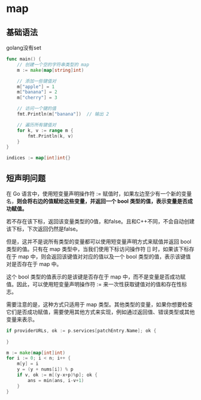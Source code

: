 # map

## 基础语法
golang没有set
```go
func main() {
    // 创建一个空的字符串类型的 map
    m := make(map[string]int)

    // 添加一些键值对
    m["apple"] = 1
    m["banana"] = 2
    m["cherry"] = 3

    // 访问一个键的值
    fmt.Println(m["banana"])  // 输出 2

    // 遍历所有键值对
    for k, v := range m {
        fmt.Println(k, v)
    }
}
```

```Go
indices := map[int]int{}
```

## 短声明问题
在 Go 语言中，使用短变量声明操作符 := 赋值时，如果左边至少有一个新的变量名，**则会将右边的值赋给这些变量，并返回一个 bool 类型的值，表示变量是否成功赋值。**

若不存在该下标，返回该变量类型的0值，和false。且和C++不同，不会自动创建该下标，下次返回仍然是false。

但是，这并不是说所有类型的变量都可以使用短变量声明方式来赋值并返回 bool 类型的值。只有在 map 类型中，当我们使用下标访问操作符 [] 时，如果该下标存在于 map 中，则会返回该键值对对应的值以及一个 bool 类型的值，表示该键值对是否存在于 map 中。

这个 bool 类型的值表示的是该键是否存在于 map 中，而不是变量是否成功赋值。因此，可以使用短变量声明操作符 := 来一次性获取键值对的值和存在性标志。

需要注意的是，这种方式只适用于 map 类型。其他类型的变量，如果你想要检查它们是否成功赋值，需要使用其他方式来实现，例如通过返回值、错误类型或其他变量来表示。

```go
if providerURLs, ok := p.services[patchEntry.Name]; ok {
    
}

m := make(map[int]int)
for i := 0; i < n; i++ {
	m[y] = i
	y = (y + nums[i]) % p
	if v, ok := m[(y-x+p)%p]; ok {
		ans = min(ans, i-v+1)
	}
}
```